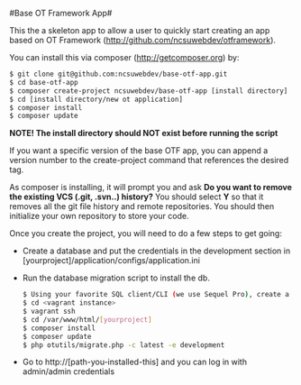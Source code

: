 #Base OT Framework App#

This the a skeleton app to allow a user to quickly start creating an app based on OT Framework (http://github.com/ncsuwebdev/otframework).

You can install this via composer (http://getcomposer.org) by:

   ```sh
   $ git clone git@github.com:ncsuwebdev/base-otf-app.git
   $ cd base-otf-app
   $ composer create-project ncsuwebdev/base-otf-app [install directory]
   $ cd [install directory/new ot application]
   $ composer install
   $ composer update
   ```

**NOTE! The install directory should NOT exist before running the script**

If you want a specific version of the base OTF app, you can append a version number to the create-project command that references the desired tag.

As composer is installing, it will prompt you and ask **Do you want to remove the existing VCS (.git, .svn..) history?**  You should select **Y** so that it removes all the git file history and remote repositories.  You should then initialize your own repository to store your code.


Once you create the project, you will need to do a few steps to get going:

* Create a database and put the credentials in the development section in [yourproject]/application/configs/application.ini
* Run the database migration script to install the db.  
   ``` sh
   $ Using your favorite SQL client/CLI (we use Sequel Pro), create a database for your project
   $ cd <vagrant instance>
   $ vagrant ssh
   $ cd /var/www/html/[yourproject]
   $ composer install
   $ composer update
   $ php otutils/migrate.php -c latest -e development
   ```

* Go to http://[path-you-installed-this] and you can log in with admin/admin credentials